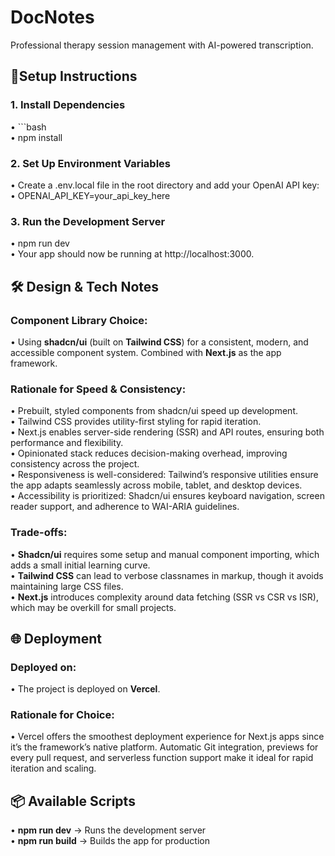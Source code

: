 <h1>DocNotes</h1>
<p>Professional therapy session management with AI-powered transcription.</p>



<h2>🚀Setup Instructions</h2>
<h3>1. Install Dependencies</h3>
<p>• ```bash <br>
• npm install</p>

<h3>2. Set Up Environment Variables</h3>
<p>• Create a .env.local file in the root directory and add your OpenAI API key:<br>
• OPENAI_API_KEY=your_api_key_here</p>

<h3>3. Run the Development Server</h3>
<p>• npm run dev<br>
• Your app should now be running at http://localhost:3000.</p>



<h2>🛠 Design & Tech Notes</h2>

<h3>Component Library Choice:</h3>
<p>• Using <strong>shadcn/ui</strong> (built on <strong>Tailwind CSS</strong>) for a consistent, modern, and accessible component system. Combined with <strong>Next.js</strong> as the app framework.</p>

<h3>Rationale for Speed & Consistency:</h3>
<p>• Prebuilt, styled components from shadcn/ui speed up development.<br>• Tailwind CSS provides utility-first styling for rapid iteration.<br>
• Next.js enables server-side rendering (SSR) and API routes, ensuring both performance and flexibility.<br>
• Opinionated stack reduces decision-making overhead, improving consistency across the project.<br>
• Responsiveness is well-considered: Tailwind’s responsive utilities ensure the app adapts seamlessly across mobile, tablet, and desktop devices.<br>
• Accessibility is prioritized: Shadcn/ui ensures keyboard navigation, screen reader support, and adherence to WAI-ARIA guidelines.</p>

<h3>Trade-offs:</h3>
<p>• <strong>Shadcn/ui</strong> requires some setup and manual component importing, which adds a small initial learning curve.<br>
• <strong>Tailwind CSS</strong> can lead to verbose classnames in markup, though it avoids maintaining large CSS files.<br>
• <strong>Next.js</strong> introduces complexity around data fetching (SSR vs CSR vs ISR), which may be overkill for small projects. </p>


<h2>🌐 Deployment</h2>

<h3>Deployed on:</h3>
<p>• The project is deployed on <strong>Vercel</strong>.</p>

<h3>Rationale for Choice:</h3>
<p>• Vercel offers the smoothest deployment experience for Next.js apps since it’s the framework’s native platform. Automatic Git integration, previews for every pull request, and serverless function support make it ideal for rapid iteration and scaling.</p>


<h2>📦 Available Scripts</h2>

<p>• <strong>npm run dev</strong> → Runs the development server<br>
• <strong>npm run build</strong> → Builds the app for production</p>





